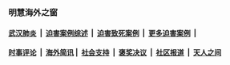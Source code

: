 
### 明慧海外之窗

####  [武汉肺炎](indexes/365.md?t=07182200) &nbsp;|&nbsp;  [迫害案例综述](indexes/328.md?t=07182200) &nbsp;|&nbsp; [迫害致死案例](indexes/277.md?t=07182200)  &nbsp;|&nbsp; [更多迫害案例](indexes/81.md?t=07182200)  &nbsp;|&nbsp; 
####  [时事评论](indexes/19.md?t=07182200) &nbsp;|&nbsp; [海外简讯](indexes/245.md?t=07182200)&nbsp;|&nbsp;  [社会支持](indexes/140.md?t=07182200) &nbsp;|&nbsp; [褒奖决议](indexes/282.md?t=07182200) &nbsp;|&nbsp; [社区报道](indexes/91.md?t=07182200)  &nbsp;|&nbsp; [天人之间](indexes/78.md?t=07182200) 


